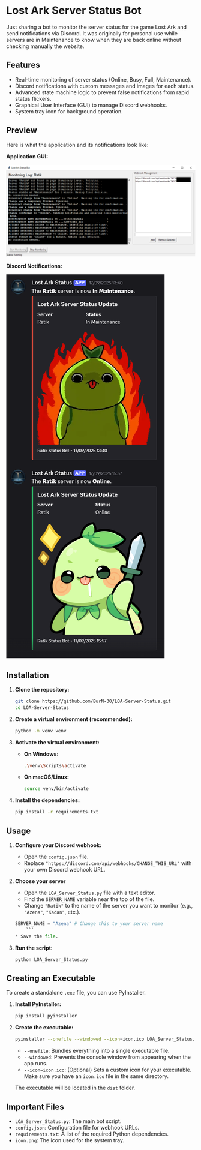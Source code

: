 # Lost Ark Server Status Bot

Just sharing a bot to monitor the server status for the game Lost Ark and send notifications via Discord.
It was originally for personal use while servers are in Maintenance to know when they are back online without checking manually the website.

## Features

* Real-time monitoring of server status (Online, Busy, Full, Maintenance).
* Discord notifications with custom messages and images for each status.
* Advanced state machine logic to prevent false notifications from rapid status flickers.
* Graphical User Interface (GUI) to manage Discord webhooks.
* System tray icon for background operation.

## Preview

Here is what the application and its notifications look like:

**Application GUI:**

![Application GUI](./screenshots/gui_screenshot.png)

**Discord Notifications:**

![Discord Notifications](./screenshots/discord_notifications.png)

## Installation

1. **Clone the repository:**

    ```bash
    git clone https://github.com/BurN-30/LOA-Server-Status.git
    cd LOA-Server-Status
    ```

2. **Create a virtual environment (recommended):**

    ```bash
    python -m venv venv
    ```

3. **Activate the virtual environment:**
    * **On Windows:**

        ```bash
        .\venv\Scripts\activate
        ```

    * **On macOS/Linux:**

        ```bash
        source venv/bin/activate
        ```

4. **Install the dependencies:**

    ```bash
    pip install -r requirements.txt
    ```

## Usage

1. **Configure your Discord webhook:**
    * Open the `config.json` file.
    * Replace `"https://discord.com/api/webhooks/CHANGE_THIS_URL"` with your own Discord webhook URL.

2. **Choose your server**
    * Open the `LOA_Server_Status.py` file with a text editor.
    * Find the `SERVER_NAME` variable near the top of the file.
    * Change `"Ratik"` to the name of the server you want to monitor (e.g., `"Azena"`, `"Kadan"`, etc.).

    ```python
    SERVER_NAME = "Azena" # Change this to your server name
        ```
    * Save the file.

3. **Run the script:**

    ```bash
    python LOA_Server_Status.py
    ```

## Creating an Executable

To create a standalone `.exe` file, you can use PyInstaller.

1. **Install PyInstaller:**

    ```bash
    pip install pyinstaller
    ```

2. **Create the executable:**

    ```bash
    pyinstaller --onefile --windowed --icon=icon.ico LOA_Server_Status.py
    ```

    * `--onefile`: Bundles everything into a single executable file.
    * `--windowed`: Prevents the console window from appearing when the app runs.
    * `--icon=icon.ico`: (Optional) Sets a custom icon for your executable. Make sure you have an `icon.ico` file in the same directory.

    The executable will be located in the `dist` folder.

## Important Files

* `LOA_Server_Status.py`: The main bot script.
* `config.json`: Configuration file for webhook URLs.
* `requirements.txt`: A list of the required Python dependencies.
* `icon.png`: The icon used for the system tray.
